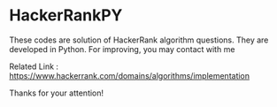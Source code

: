 # HackerRankPY

These codes are solution of HackerRank algorithm questions. They are developed in Python. For improving, you may contact with me

Related Link : https://www.hackerrank.com/domains/algorithms/implementation

Thanks for your attention!
